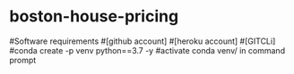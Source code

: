 # boston-house-pricing

#Software requirements
#[github account]
#[heroku account]
#[GITCLi]
#conda create -p venv python==3.7 -y
#activate conda venv/   in command prompt

